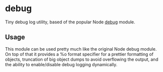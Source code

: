 debug
===

Tiny debug log utility, based of the popular Node [debug](https://github.com/visionmedia/debug) module.

Usage
---

This module can be used pretty much like the original Node debug module. On top
of that it provides a %o format specifier for a prettier formatting of objects,
truncation of big object dumps to avoid overflowing the output, and the ability
to enable/disable debug logging dynamically.


